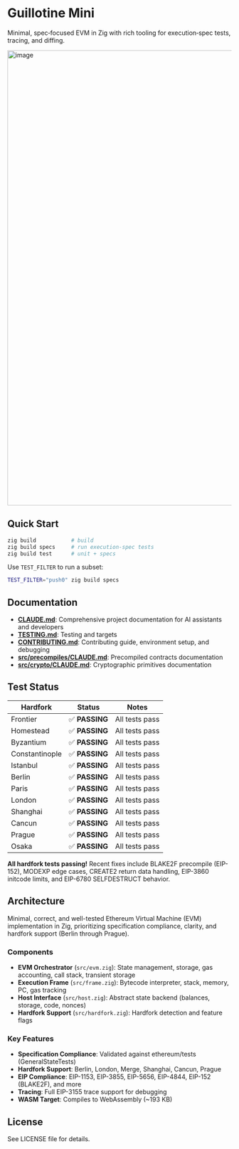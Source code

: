 # Guillotine Mini

Minimal, spec‑focused EVM in Zig with rich tooling for execution‑spec tests, tracing, and diffing.

<img width="1024" height="1024" alt="image" src="https://github.com/user-attachments/assets/cab3c97d-6245-4b82-8828-f1ef300925d8" />

## Quick Start

```bash
zig build           # build
zig build specs     # run execution‑spec tests
zig build test      # unit + specs
```

Use `TEST_FILTER` to run a subset:

```bash
TEST_FILTER="push0" zig build specs
```

## Documentation

- **[CLAUDE.md](./CLAUDE.md)**: Comprehensive project documentation for AI assistants and developers
- **[TESTING.md](./TESTING.md)**: Testing and targets
- **[CONTRIBUTING.md](./CONTRIBUTING.md)**: Contributing guide, environment setup, and debugging
- **[src/precompiles/CLAUDE.md](./src/precompiles/CLAUDE.md)**: Precompiled contracts documentation
- **[src/crypto/CLAUDE.md](./src/crypto/CLAUDE.md)**: Cryptographic primitives documentation

## Test Status

| Hardfork | Status | Notes |
|----------|--------|-------|
| Frontier | ✅ **PASSING** | All tests pass |
| Homestead | ✅ **PASSING** | All tests pass |
| Byzantium | ✅ **PASSING** | All tests pass |
| Constantinople | ✅ **PASSING** | All tests pass |
| Istanbul | ✅ **PASSING** | All tests pass |
| Berlin | ✅ **PASSING** | All tests pass |
| Paris | ✅ **PASSING** | All tests pass |
| London | ✅ **PASSING** | All tests pass |
| Shanghai | ✅ **PASSING** | All tests pass |
| Cancun | ✅ **PASSING** | All tests pass |
| Prague | ✅ **PASSING** | All tests pass |
| Osaka | ✅ **PASSING** | All tests pass |

**All hardfork tests passing!** Recent fixes include BLAKE2F precompile (EIP-152), MODEXP edge cases, CREATE2 return data handling, EIP-3860 initcode limits, and EIP-6780 SELFDESTRUCT behavior.

## Architecture

Minimal, correct, and well-tested Ethereum Virtual Machine (EVM) implementation in Zig, prioritizing specification compliance, clarity, and hardfork support (Berlin through Prague).

### Components

- **EVM Orchestrator** (`src/evm.zig`): State management, storage, gas accounting, call stack, transient storage
- **Execution Frame** (`src/frame.zig`): Bytecode interpreter, stack, memory, PC, gas tracking
- **Host Interface** (`src/host.zig`): Abstract state backend (balances, storage, code, nonces)
- **Hardfork Support** (`src/hardfork.zig`): Hardfork detection and feature flags

### Key Features

- **Specification Compliance**: Validated against ethereum/tests (GeneralStateTests)
- **Hardfork Support**: Berlin, London, Merge, Shanghai, Cancun, Prague
- **EIP Compliance**: EIP-1153, EIP-3855, EIP-5656, EIP-4844, EIP-152 (BLAKE2F), and more
- **Tracing**: Full EIP-3155 trace support for debugging
- **WASM Target**: Compiles to WebAssembly (~193 KB)

## License

See LICENSE file for details.
